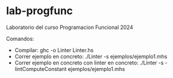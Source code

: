 # lab-progfunc
Laboratorio del curso Programacion Funcional 2024 

Comandos:
 - Compilar: ghc -o Linter Linter.hs
 - Correr ejemplo en concreto: ./Linter -s ejemplos/ejemplo1.mhs
 - Correr ejemplo en concreto con linter en concreto: ./Linter -s -lintComputeConstant ejemplos/ejemplo1.mhs
